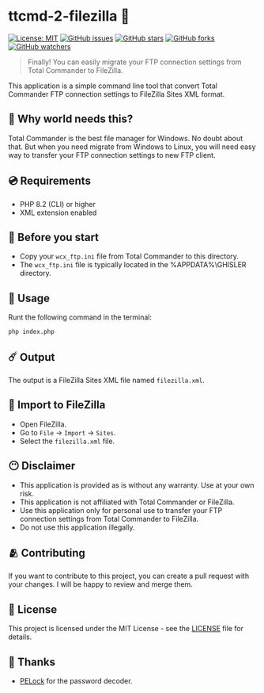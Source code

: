# ttcmd-2-filezilla 📂

[![License: MIT](https://img.shields.io/badge/License-MIT-yellow.svg)](https://opensource.org/licenses/MIT)
[![GitHub issues](https://img.shields.io/github/issues/eduardstula/ttcmd-2-filezilla)]()
[![GitHub stars](https://img.shields.io/github/stars/eduardstula/ttcmd-2-filezilla)]()
[![GitHub forks](https://img.shields.io/github/forks/eduardstula/ttcmd-2-filezilla)]()
[![GitHub watchers](https://img.shields.io/github/watchers/eduardstula/ttcmd-2-filezilla)]()

> Finally! You can easily migrate your FTP connection settings from Total Commander to FileZilla.

This application is a simple command line tool that convert Total Commander FTP connection settings
to FileZilla Sites XML format. 

## 🤔 Why world needs this?
Total Commander is the best file manager for Windows. No doubt about that.
But when you need migrate from Windows to Linux, you will need easy way to transfer your FTP connection settings to new FTP client.


## 💿 Requirements
- PHP 8.2 (CLI) or higher
- XML extension enabled

## 🏃 Before you start
- Copy your `wcx_ftp.ini` file from Total Commander to this directory.
- The `wcx_ftp.ini` file is typically located in the %APPDATA%\GHISLER directory.

## 🚀 Usage
Runt the following command in the terminal:
```shell
php index.php
```
## ☄️ Output
The output is a FileZilla Sites XML file named `filezilla.xml`.

## 💾 Import to FileZilla
- Open FileZilla.
- Go to `File` -> `Import` -> `Sites`.
- Select the `filezilla.xml` file.

## 😶 Disclaimer
- This application is provided as is without any warranty. Use at your own risk.
- This application is not affiliated with Total Commander or FileZilla.
- Use this application only for personal use to transfer your FTP connection settings from Total Commander to FileZilla.
- Do not use this application illegally.

## 🫂 Contributing

If you want to contribute to this project, you can create a pull request with your changes. I will be happy to review and merge them.

## 📒 License
This project is licensed under the MIT License - see the [LICENSE](LICENSE) file for details.

## 🙏 Thanks
- [PELock](https://github.com/PELock) for the password decoder.